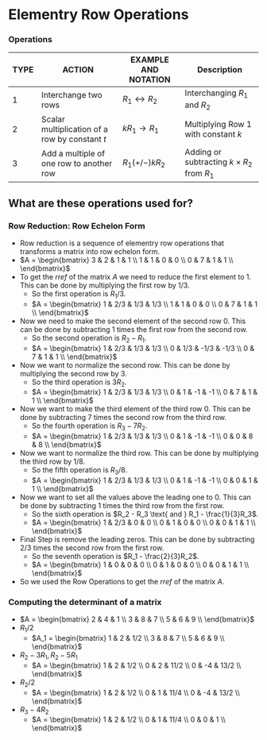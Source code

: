 # Elementry Row Operations

### Operations

| TYPE | ACTION                                         | EXAMPLE AND NOTATION      | Description                                    |
| ---- | ---------------------------------------------- | ------------------------- | ---------------------------------------------- |
| 1    | Interchange two rows                           | $R_1 \leftrightarrow R_2$ | Interchanging $R_1$ and $R_2$                  |
| 2    | Scalar multiplication of a row by constant $t$ | $kR_1 \rightarrow R_1$    | Multiplying Row 1 with constant $k$            |
| 3    | Add a multiple of one row to another row       | $R_1 (+/-) kR_2$          | Adding or subtracting $k \times R_2$ from $R_1$ |

## What are these operations used for?

### Row Reduction: Row Echelon Form

- Row reduction is a sequence of elementry row operations that transforms a matrix into row echelon form.
- $A = \begin{bmatrix}
      3 & 2 & 1 & 1 \\
      1 & 1 & 0 & 0 \\
      0 & 7 & 1 & 1 \\
      \end{bmatrix}$
- To get the $rref$ of the matrix $A$ we need to reduce the first element to $1$. This can be done by multiplying the first row by $1/3$.
  - So the first operation is $R_1/3$.
  - $A = \begin{bmatrix}
      1 & 2/3 & 1/3 & 1/3 \\
      1 & 1 & 0 & 0 \\
      0 & 7 & 1 & 1 \\
      \end{bmatrix}$
- Now we need to make the second element of the second row $0$. This can be done by subtracting $1$ times the first row from the second row.
  - So the second operation is $R_2 - R_1$.
  - $A = \begin{bmatrix}
      1 & 2/3 & 1/3 & 1/3 \\
      0 & 1/3 & -1/3 & -1/3 \\
      0 & 7 & 1 & 1 \\
      \end{bmatrix}$
- Now we want to normalize the second row. This can be done by multiplying the second row by $3$.
  - So the third operation is $3R_2$.
  - $A = \begin{bmatrix}
      1 & 2/3 & 1/3 & 1/3 \\
      0 & 1 & -1 & -1 \\
      0 & 7 & 1 & 1 \\
      \end{bmatrix}$
- Now we want to make the third element of the third row $0$. This can be done by subtracting $7$ times the second row from the third row.
  - So the fourth operation is $R_3 - 7R_2$.
  - $A = \begin{bmatrix}
      1 & 2/3 & 1/3 & 1/3 \\
      0 & 1 & -1 & -1 \\
      0 & 0 & 8 & 8 \\
      \end{bmatrix}$
- Now we want to normalize the third row. This can be done by multiplying the third row by $1/8$.
  - So the fifth operation is $R_3/8$.
  - $A = \begin{bmatrix}
      1 & 2/3 & 1/3 & 1/3 \\
      0 & 1 & -1 & -1 \\
      0 & 0 & 1 & 1 \\
      \end{bmatrix}$
- Now we want to set all the values above the leading one to $0$. This can be done by subtracting $1$ times the third row from the first row.
  - So the sixth operation is $R_2 - R_3 \text{ and } R_1 - \frac{1}{3}R_3$.
  - $A = \begin{bmatrix}
      1 & 2/3 & 0 & 0 \\
      0 & 1 & 0 & 0 \\
      0 & 0 & 1 & 1 \\
      \end{bmatrix}$
- Final Step is remove the leading zeros. This can be done by subtracting $2/3$ times the second row from the first row.
  - So the seventh operation is $R_1 - \frac{2}{3}R_2$.
  - $A = \begin{bmatrix}
      1 & 0 & 0 & 0 \\
      0 & 1 & 0 & 0 \\
      0 & 0 & 1 & 1 \\
      \end{bmatrix}$
- So we used the Row Operations to get the $rref$ of the matrix $A$.

### Computing the determinant of a matrix

- $A = \begin{bmatrix}
      2 & 4 & 1  \\
      3 & 8 & 7  \\
      5 & 6 & 9  \\
      \end{bmatrix}$
- $R_1/2$
  - $A_1 = \begin{bmatrix}
      1 & 2 & 1/2  \\
      3 & 8 & 7  \\
      5 & 6 & 9  \\
      \end{bmatrix}$
- $R_2 - 3R_1, R_2 - 5R_1$
  - $A = \begin{bmatrix}
      1 & 2 & 1/2  \\
      0 & 2 & 11/2  \\
      0 & -4 & 13/2  \\
      \end{bmatrix}$
- $R_2/2$
  - $A = \begin{bmatrix}
      1 & 2 & 1/2  \\
      0 & 1 & 11/4  \\
      0 & -4 & 13/2  \\
      \end{bmatrix}$
- $R_3 - 4R_2$
  - $A = \begin{bmatrix}
      1 & 2 & 1/2  \\
      0 & 1 & 11/4  \\
      0 & 0 & 1  \\
      \end{bmatrix}$

